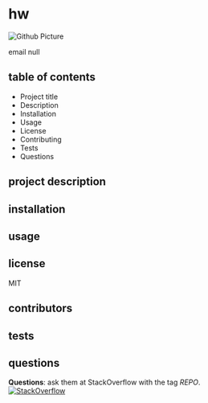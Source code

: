 
# hw

![Github Picture](https://avatars3.githubusercontent.com/u/11791361?v=4)

email null

## table of contents
 * Project title
 * Description
 * Installation
 * Usage
 * License
 * Contributing
 * Tests
 * Questions

## project description 


## installation


## usage


## license
MIT

## contributors


## tests


## questions

__Questions__: ask them at StackOverflow with the tag *REPO*.<br>
[![StackOverflow](http://img.shields.io/badge/stackoverflow-REPO-blue.svg)]( http://stackoverflow.com/questions/tagged/REPO )

